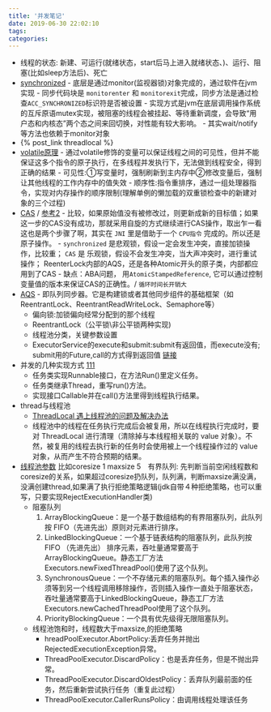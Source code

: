 ```yaml
---
title: '并发笔记'
date: 2019-06-30 22:02:10
tags:
categories:
---
```

<!-- more -->
- 线程的状态: 新建、可运行(就绪状态，start后马上进入就绪状态、)、运行、阻塞(比如sleep方法后)、死亡
- [synchronized](https://juejin.im/post/5b4eec7df265da0fa00a118f)
		- 底层是通过monitor(监视器锁)对象完成的，通过软件在jvm实现
		- 同步代码块是 `monitorenter` 和 `monitorexit`完成，同步方法是通过检查`ACC_SYNCHRONIZED`标识符是否被设置
		- 实现方式是jvm在底层调用操作系统的互斥原语mutex实现，被阻塞的线程会被挂起、等待重新调度，会导致“用户态和内核态”两个态之间来回切换，对性能有较大影响。
		- 其实wait/notify等方法也依赖于monitor对象
- {% post_link threadlocal %}
- [volatile原理](https://www.cnblogs.com/paddix/p/5428507.html)
    	- 通过volatile修饰的变量可以保证线程之间的可见性，但并不能保证这多个指令的原子执行，在多线程并发执行下，无法做到线程安全，得到正确的结果
    	- 可见性:①写变量时，强制刷新到主内存中②修改变量后，强制让其他线程的工作内存中的值失效
    	- 顺序性:指令重排序，通过一组处理器指令，实现对内存操作的顺序限制(理解单例的懒加载的双重锁检查中的新建对象的三个过程)
- [CAS](https://juejin.im/post/5a73cbbff265da4e807783f5) / [参考2](https://www.jianshu.com/p/fb6e91b013cc)
    	- 比较，如果原始值没有被修改过，则更新成新的目标值；如果这一步的CAS没有成功，那就采用自旋的方式继续进行CAS操作，取出乍一看这也是两个步骤了啊，其实在 `JNI` 里是借助于一个 `CPU指令` 完成的。所以还是原子操作。
    	- `synchronized` 是悲观锁，假设一定会发生冲突，直接加锁操作，比较重； `CAS` 是 乐观锁，假设不会发生冲突，当大声冲突时，进行重试操作； ReenterLock内部的AQS，还是各种Atomic开头的原子类，内部都应用到了CAS
    	- 缺点：ABA问题， 用`AtomicStampedReference`, 它可以通过控制变量值的版本来保证CAS的正确性。/ `循环时间长开销大`
- [AQS](https://juejin.im/entry/5ae02a7c6fb9a07ac76e7b70)
    	- 即队列同步器。它是构建锁或者其他同步组件的基础框架（如ReentrantLock、ReentrantReadWriteLock、Semaphore等） 
    - 偏向锁:加锁偏向经常分配到的那个线程
    - ReentrantLock（公平锁\非公平锁两种实现)
	- 线程池分类，关键参数设置
  	- ExecutorService的execute和submit:submit有返回值，而execute没有; submit用的Future,call的方式得到返回值 [链接](http://www.jcodecraeer.com/a/chengxusheji/java/2014/0903/1672.html)
- 并发的几种实现方式 [111](https://www.jianshu.com/p/bdac4e8a6839)
  - 任务类实现Runnable接口，在方法Run()里定义任务。
  - 任务类继承Thread，重写run()方法。
  - 实现接口Callable并在call()方法里得到线程执行结果。
- thread与线程池
  - [ThreadLocal 遇上线程池的问题及解决办法](https://www.cnblogs.com/qifenghao/p/8977378.html)
  - 线程池中的线程在任务执行完成后会被复用，所以在线程执行完成时，要对 ThreadLocal 进行清理（清除掉与本线程相关联的 value 对象）。不然，被复用的线程去执行新的任务时会使用被上一个线程操作过的 value 对象，从而产生不符合预期的结果。
- [线程池参数](https://www.jianshu.com/p/d8cdfd6bc7a4)
  比如coresize 1 maxsize 5　有界队列: 
  先判断当前空闲线程数和coresize的关系，如果超过coresize扔队列，队列满，判断maxsize满没满，没满创建thread,如果满了执行拒绝策略逻辑(jdk自带４种拒绝策略，也可以重写，只要实现RejectExecutionHandler类)
  - 阻塞队列
    1. ArrayBlockingQueue：是一个基于数组结构的有界阻塞队列，此队列按 FIFO（先进先出）原则对元素进行排序。
    2. LinkedBlockingQueue：一个基于链表结构的阻塞队列，此队列按FIFO （先进先出） 排序元素，吞吐量通常要高于ArrayBlockingQueue。静态工厂方法Executors.newFixedThreadPool()使用了这个队列。
    3. SynchronousQueue：一个不存储元素的阻塞队列。每个插入操作必须等到另一个线程调用移除操作，否则插入操作一直处于阻塞状态，吞吐量通常要高于LinkedBlockingQueue，静态工厂方法Executors.newCachedThreadPool使用了这个队列。
    4. PriorityBlockingQueue：一个具有优先级得无限阻塞队列。
  - 线程池饱和时，线程数大于maxsize,的拒绝策略
    - hreadPoolExecutor.AbortPolicy:丢弃任务并抛出RejectedExecutionException异常。
    - ThreadPoolExecutor.DiscardPolicy：也是丢弃任务，但是不抛出异常。
    - ThreadPoolExecutor.DiscardOldestPolicy：丢弃队列最前面的任务，然后重新尝试执行任务（重复此过程）
    - ThreadPoolExecutor.CallerRunsPolicy：由调用线程处理该任务